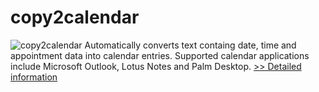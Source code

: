 # copy2calendar
![copy2calendar](https://mycommerce.akamaized.net/api/pimages/P300022601/BIG/300022601.PNG)
Automatically converts text containg date, time and appointment data into calendar entries. Supported calendar applications include Microsoft Outlook, Lotus Notes and Palm Desktop.
[>> Detailed information](https://secure.shareit.com/shareit/product.html?productid=300022601&affiliateid=200057808)